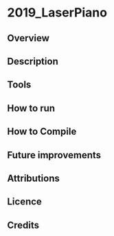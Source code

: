 # 2019_LaserPiano

## Overview

## Description

## Tools

## How to run

## How to Compile

## Future improvements

## Attributions

## Licence

## Credits

